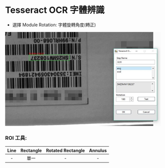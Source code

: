 # Tesseract OCR 字體辨識

* 選擇 Module Rotation: 字體旋轉角度\(轉正\)

![](../../../.gitbook/assets/tu-pian-30.jpg)

### ROI 工具:

| Line | Rectangle | Rotated Rectangle | Annulus |
| :---: | :---: | :---: | :---: |
| - | 單一 | - | - |

